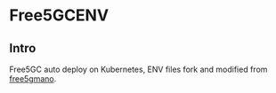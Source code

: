 # Free5GCENV
## Intro
Free5GC auto deploy on Kubernetes, ENV files fork and modified from [free5gmano](https://github.com/free5gmano/free5gmano/tree/master/deploy/free5gc-stage-3.2.1/3.2.1cni).
